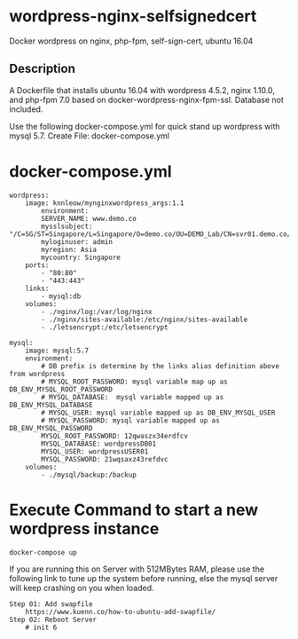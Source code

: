 # wordpress-nginx-selfsignedcert
Docker wordpress on nginx, php-fpm, self-sign-cert, ubuntu 16.04

## Description
A Dockerfile that installs ubuntu 16.04 with wordpress 4.5.2, nginx 1.10.0, and php-fpm 7.0 based on
docker-wordpress-nginx-fpm-ssl. Database not included.

Use the following docker-compose.yml for quick stand up wordpress with mysql 5.7.
Create File: docker-compose.yml

# docker-compose.yml

    wordpress:
        image: knnleow/mynginxwordpress_args:1.1
            environment:
            SERVER_NAME: www.demo.co
            mysslsubject: "/C=SG/ST=Singapore/L=Singapore/O=demo.co/OU=DEMO_Lab/CN=svr01.demo.co/emailAddress=admin@demo.co"
            myloginuser: admin
            myregion: Asia
            mycountry: Singapore
        ports:
            - "80:80"
            - "443:443"
        links:
            - mysql:db
        volumes:
            - ./nginx/log:/var/log/nginx
            - ./nginx/sites-available:/etc/nginx/sites-available
            - ./letsencrypt:/etc/letsencrypt

    mysql:
        image: mysql:5.7
        environment:
            # DB prefix is determine by the links alias definition above from wordpress
            # MYSQL_ROOT_PASSWORD: mysql variable map up as DB_ENV_MYSQL_ROOT_PASSWORD
            # MYSQL_DATABASE:  mysql variable mapped up as DB_ENV_MYSQL_DATABASE
            # MYSQL_USER: mysql variable mapped up as DB_ENV_MYSQL_USER 
            # MYSQL_PASSWORD: mysql variable mapped up as DB_ENV_MYSQL_PASSWORD
            MYSQL_ROOT_PASSWORD: 12qwaszx34erdfcv
            MYSQL_DATABASE: wordpressDB01
            MYSQL_USER: wordpressUSER01
            MYSQL_PASSWORD: 21wqsaxz43refdvc
        volumes:
            - ./mysql/backup:/backup
            
# Execute Command to start a new wordpress instance

    docker-compose up

If you are running this on Server with 512MBytes RAM, please use the following link to tune up the system before running, else the mysql server will keep crashing on you when loaded.

    Step 01: Add swapfile
        https://www.kuenn.co/how-to-ubuntu-add-swapfile/
    Step 02: Reboot Server
        # init 6
